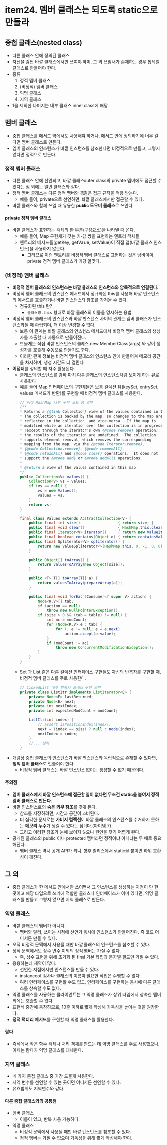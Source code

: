 # item24. 멤버 클래스는 되도록 static으로 만들라

## 중첩 클래스(nested class)
- 다른 클래스 안에 정의된 클래스
- 자신을 감싼 바깥 클래스에서만 쓰여야 하며, 그 외 쓰임새가 존재하는 경우 톱레벨 클래스로 만들어야 한다.
- 종류
    1. 정적 멤버 클래스
    2. (비정적) 멤버 클래스
    3. 익명 클래스
    4. 지역 클래스
-  1을 제외한 나머지는 내부 클래스 inner class에 해당

## 멤버 클래스
- 중첩 클래스를 메서드 밖에서도 사용해야 하거나, 메서드 안에 정의하기에 너무 길다면 멤버 클래스로 만든다.
- 멤버 클래스의 인스턴스가 바깥 인스턴스를 참조한다면 비정적으로 만들고, 그렇지 않다면 정적으로 만든다.

### 정적 멤버 클래스
- 다른 클래스 안에 선언되고, 바깥 클래스outer class의 private 멤버에도 접근할 수 있다는 점 외에는 일반 클래스와 같다.
- 정적 멤버 클래스는 다른 정적 멤버와 똑같은 접근 규칙을 적용 받는다.
    - 예를 들어, private으로 선언하면, 바깥 클래스에서만 접근할 수 있다.
- 바깥 클래스와 함께 쓰일 때 유용한 **public 도우미 클래스**로 쓰인다.

#### private 정적 멤버 클래스
- 바깥 클래스가 표현하는 객체의 한 부분(구성요소)을 나타낼 때 쓴다.
    - 예를 들어, Map 구현체가 갖는 키-값 쌍을 표현하는 엔트리 객체들
    - 엔트리의 메서드들(getKey, getValue, setValue)이 직접 맵(바깥 클래스 인스턴스)을 사용하지 않는다. 
        - 그러므로 이런 엔트리를 비정적 멤버 클래스로 표현하는 것은 낭비이며, private 정적 멤버 클래스가 가장 알맞다.

### (비정적) 멤버 클래스
- **비정적 멤버 클래스의 인스턴스는 바깥 클래스의 인스턴스와 암묵적으로 연결된다.**
- 비정적 멤버 클래스의 인스턴스 메서드에서 정규화된 this를 사용해 바깥 인스턴스의 메서드를 호출하거나 바깥 인스턴스의 참조를 가져올 수 있다.  
    - 정규화된 this 란? 
        - `클래스명.this` 형태로 바깥 클래스의 이름을 명시하는 용법
- 비정적 멤버 클래스의 인스턴스와 바깥 인스턴스 사이의 관계는 멤버 클래스가 인스턴스화될 때 확립되며, 더 이상 변경할 수 없다.
    - 보통 이 관계는 바깥 클래스의 인스턴스 메서드에서 비정적 멤버 클래스의 생성자를 호출할 때 자동으로 만들어진다.
    - 드물게는 직접 바깥 인스턴스의 클래스.new MemberClass(args) 와 같이 생성자를 호출해 수동으로 만들기도 한다.
    - 이러한 관계 정보는 비정적 멤버 클래스의 인스턴스 안에 만들어져 메모리 공간을 차지하며, 생성 시간도 더 걸린다. 
- **어댑터**를 정의할 때 자주 활용된다.
    - 클래스의 인스턴스를 감싸 마치 다른 클래스의 인스턴스처럼 보이게 하는 뷰로 사용한다.
    - 예를 들어 Map 인터페이스의 구현체들은 보통 컬렉션 뷰(keySet, entrySet, values 메서드가 반환)를 구현할 때 비정적 멤버 클래스를 사용한다.
        ```java
        // 이하 HashMap 내부 구현 코드 중 일부
        /**
        * Returns a {@link Collection} view of the values contained in this map.
        * The collection is backed by the map, so changes to the map are
        * reflected in the collection, and vice-versa.  If the map is
        * modified while an iteration over the collection is in progress
        * (except through the iterator's own {@code remove} operation),
        * the results of the iteration are undefined.  The collection
        * supports element removal, which removes the corresponding
        * mapping from the map, via the {@code Iterator.remove},
        * {@code Collection.remove}, {@code removeAll},
        * {@code retainAll} and {@code clear} operations.  It does not
        * support the {@code add} or {@code addAll} operations.
        *
        * @return a view of the values contained in this map
        */
        public Collection<V> values() {
            Collection<V> vs = values;
            if (vs == null) {
                vs = new Values();
                values = vs;
            }
            return vs;
        }

        final class Values extends AbstractCollection<V> {
            public final int size()                 { return size; }
            public final void clear()               { HashMap.this.clear(); }
            public final Iterator<V> iterator()     { return new ValueIterator(); }
            public final boolean contains(Object o) { return containsValue(o); }
            public final Spliterator<V> spliterator() {
                return new ValueSpliterator<>(HashMap.this, 0, -1, 0, 0);
            }

            public Object[] toArray() {
                return valuesToArray(new Object[size]);
            }

            public <T> T[] toArray(T[] a) {
                return valuesToArray(prepareArray(a));
            }

            public final void forEach(Consumer<? super V> action) {
                Node<K,V>[] tab;
                if (action == null)
                    throw new NullPointerException();
                if (size > 0 && (tab = table) != null) {
                    int mc = modCount;
                    for (Node<K,V> e : tab) {
                        for (; e != null; e = e.next)
                            action.accept(e.value);
                    }
                    if (modCount != mc)
                        throw new ConcurrentModificationException();
                }
            }
        }

        ```
    - Set 과 List 같은 다른 컬렉션 인터페이스 구현들도 자신의 반복자를 구현할 때, 비정적 멤버 클래스를 주로 사용한다.
        ```java
        // LinkedList 내부 반복자 클래스 구현 일부
        private class ListItr implements ListIterator<E> {
            private Node<E> lastReturned;
            private Node<E> next;
            private int nextIndex;
            private int expectedModCount = modCount;

            ListItr(int index) {
                // assert isPositionIndex(index);
                next = (index == size) ? null : node(index);
                nextIndex = index;
            }
            //... 생략
        }
        ```
- 개념상 중첩 클래스의 인스턴스가 바깥 인스턴스와 독립적으로 존재할 수 있다면, **정적 멤버 클래스**로 만들어야 한다.
    - 비정적 멤버 클래스는 바깥 인스턴스 없이는 생성할 수 없기 때문이다.

#### 주의점
- **멤버 클래스에서 바깥 인스턴스에 접근할 일이 없다면 무조건 static을 붙여서 정적 멤버 클래스로 만든다.**
- 바깥 인스턴스로의 **숨은 외부 참조**를 갖게 된다.
    - 참조를 저장하려면, 시간과 공간이 소비된다.
    - 더 심각한 문제로는 **가비지 컬렉션**이 바깥 클래스의 인스턴스를 수거하지 못하는 **메모리 누수**가 생길 수 있다는 점이다.(아이템 7)
    - 그리고 이러한 참조가 눈에 보이지 않으니 원인을 찾기 어렵게 된다.
- 공개된 클래스의 public 이나 protected 멤버라면 정적이냐 아니냐는 두 배로 중요해진다.
    - 멤버 클래스 역시 공개 API가 되니, 향후 릴리스에서 static을 붙이면 하위 호환성이 깨진다.

## 그 외
- 중첩 클래스가 한 메서드 안에서만 쓰이면서 그 인스턴스를 생성하는 지점이 단 한 곳이고 해당 타입으로 쓰기에 적합한 클래스나 인터페이스가 이미 있다면, 익명 클래스를 만들고 그렇지 않으면 지역 클래스로 만든다.

### 익명 클래스
- 바깥 클래스의 멤버가 아니다.
    - 멤버와 달리, 쓰이는 시점에 선언가 동시에 인스턴스가 만들어진다. 즉 코드 어디서든 만들 수 있다.
- 오직 비정적 문맥에서 사용될 때만 바깥 클래스의 인스턴스를 참조할 수 있다.
- 정적 문맥에서도 상수 변수 이외의 정적 멤버는 가질 수 없다.
    - 즉, 상수 표현을 위해 초기화 된 final 기본 타입과 문자열 필드만 가질 수 있다.
- 응용하는데 제약이 많다.
    - 선언한 지점에서만 인스턴스를 만들 수 있다. 
    - instanceof 검사나 클래스의 이름이 필요한 작업은 수행할 수 없다.
    - 여러 인터페이스를 구현할 수도 없고, 인터페이스를 구현하는 동시에 다른 클래스를 상속할 수도 없다.
- 익명 클래스를 사용하는 클라이언트는 그 익명 클래스가 상위 타입에서 상속한 멤버 외에는 호출할 수 없다.
- 표현식 중간에 등장하므로, 10줄 이하로 짧게 작성해 가독성을 높이는 것을 권장한다.
- **정적 팩터리 메서드**를 구현할 때 익명 클래스를 활용한다.

#### 람다
- 즉석에서 작은 함수 객체나 처리 객체를 만드는 데 익명 클래스를 주로 사용했으나, 이제는 람다가 익명 클래스를 대체한다.

### 지역 클래스
- 네 가지 중첩 클래스 중 가장 드물게 사용한다.
- 지역 변수를 선언할 수 있는 곳이면 어디서든 선언할 수 있다.
- 유효범위도 지역변수와 같다.

#### 다른 중첩 클래스와의 공통점
- 멤버 클래스
    - 이름이 있고, 반복 사용 가능하다.
- 익명 클래스
    - 비정적 문맥에서 사용될 때만 바깥 인스턴스를 참조할 수 있다. 
    - 정적 멤버는 가질 수 없으며 가독성을 위해 짧게 작성해야 한다.